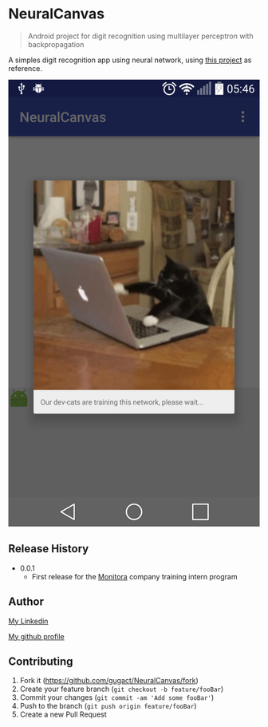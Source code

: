 # NeuralCanvas
> Android project for digit recognition using multilayer perceptron with backpropagation


A simples digit recognition app using neural network, using [this project](http://www.android-examples.com/android-simple-draw-canvas-finger-example-tutorial/) as reference.

![](screenshot.png)


## Release History

* 0.0.1
    * First release for the [Monitora](http://monitoratec.com.br/) company training intern program

## Author


[My Linkedin](https://www.linkedin.com/in/gustavo-carvalho-tremiliosi/)

[My github profile](https://github.com/gugact)

## Contributing

1. Fork it (<https://github.com/gugact/NeuralCanvas/fork>)
2. Create your feature branch (`git checkout -b feature/fooBar`)
3. Commit your changes (`git commit -am 'Add some fooBar'`)
4. Push to the branch (`git push origin feature/fooBar`)
5. Create a new Pull Request


